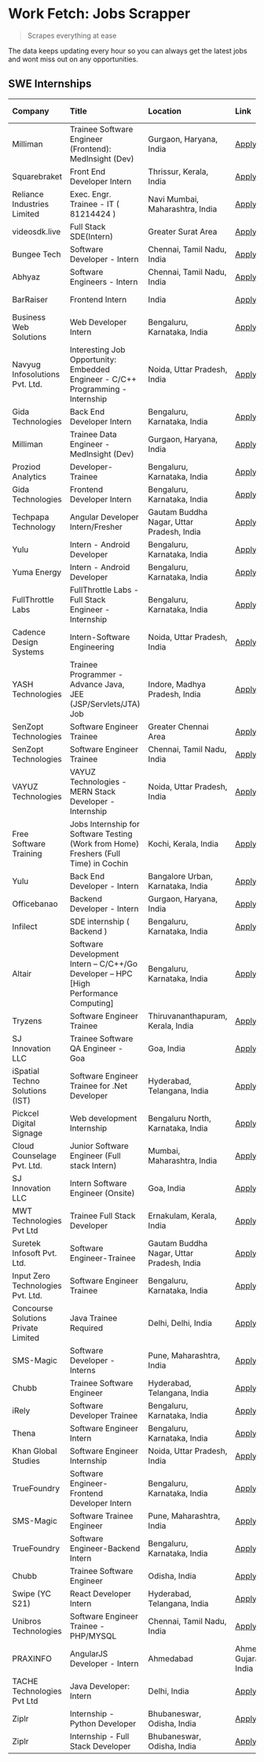 # Work Fetch: Jobs Scrapper
> Scrapes everything at ease

The data keeps updating every hour so you can always get the latest jobs and wont miss out on any opportunities.

## SWE Internships
<!--START_SECTION:workfetch-->
| Company                             | Title                                                                                | Location                                  | Link                                                                                                                                                                                                                                                                                                                | Date Posted   |
|:------------------------------------|:-------------------------------------------------------------------------------------|:------------------------------------------|:--------------------------------------------------------------------------------------------------------------------------------------------------------------------------------------------------------------------------------------------------------------------------------------------------------------------|:--------------|
| Milliman                            | Trainee Software Engineer (Frontend): MedInsight (Dev)                               | Gurgaon, Haryana, India                   | [Apply](https://in.linkedin.com/jobs/view/trainee-software-engineer-frontend-medinsight-dev-at-milliman-3792874280?refId=PPC2q5z0RS%2Bp%2Bae2%2Fcq2IA%3D%3D&trackingId=NNmDfYNzZsTEu1RVm6dSrQ%3D%3D&position=5&pageNum=1&trk=public_jobs_jserp-result_search-card)                                                  | 2024-03-01    |
| Squarebraket                        | Front End Developer Intern                                                           | Thrissur, Kerala, India                   | [Apply](https://in.linkedin.com/jobs/view/front-end-developer-intern-at-squarebraket-3838541191?refId=c7W7RTYYqkzC%2FbkHk4wrWg%3D%3D&trackingId=WyRW%2F4SZ9e7C7Mgds2TCuQ%3D%3D&position=19&pageNum=0&trk=public_jobs_jserp-result_search-card)                                                                      | 2024-02-29    |
| Reliance Industries Limited         | Exec. Engr. Trainee - IT ( 81214424 )                                                | Navi Mumbai, Maharashtra, India           | [Apply](https://in.linkedin.com/jobs/view/exec-engr-trainee-it-81214424-at-reliance-industries-limited-3842850941?refId=PPC2q5z0RS%2Bp%2Bae2%2Fcq2IA%3D%3D&trackingId=wpOuyWNuZf4e5FHdxURuug%3D%3D&position=20&pageNum=1&trk=public_jobs_jserp-result_search-card)                                                  | 2024-02-29    |
| videosdk.live                       | Full Stack SDE(Intern)                                                               | Greater Surat Area                        | [Apply](https://in.linkedin.com/jobs/view/full-stack-sde-intern-at-videosdk-live-3842945056?refId=QJfQo63a9MMXfwynPRuyAA%3D%3D&trackingId=QhsYcuzWAbsnMT%2FGTjElMg%3D%3D&position=14&pageNum=2&trk=public_jobs_jserp-result_search-card)                                                                            | 2024-02-29    |
| Bungee Tech                         | Software Developer - Intern                                                          | Chennai, Tamil Nadu, India                | [Apply](https://in.linkedin.com/jobs/view/software-developer-intern-at-bungee-tech-3842220746?refId=PPC2q5z0RS%2Bp%2Bae2%2Fcq2IA%3D%3D&trackingId=RxPa%2BPxrNzdBIP0fsS1ZzA%3D%3D&position=10&pageNum=1&trk=public_jobs_jserp-result_search-card)                                                                    | 2024-02-28    |
| Abhyaz                              | Software Engineers - Intern                                                          | Chennai, Tamil Nadu, India                | [Apply](https://in.linkedin.com/jobs/view/software-engineers-intern-at-abhyaz-3842331306?refId=QJfQo63a9MMXfwynPRuyAA%3D%3D&trackingId=NFKy%2FjhLVnKlmDriR5kf2w%3D%3D&position=5&pageNum=2&trk=public_jobs_jserp-result_search-card)                                                                                | 2024-02-28    |
| BarRaiser                           | Frontend Intern                                                                      | India                                     | [Apply](https://in.linkedin.com/jobs/view/frontend-intern-at-barraiser-3830344799?refId=JHDqH4Jhj%2BhnbWwvYDsx9Q%3D%3D&trackingId=qCfDyKGb6kVwpU7ndL49uA%3D%3D&position=18&pageNum=3&trk=public_jobs_jserp-result_search-card)                                                                                      | 2024-02-27    |
| Business Web Solutions              | Web Developer Intern                                                                 | Bengaluru, Karnataka, India               | [Apply](https://in.linkedin.com/jobs/view/web-developer-intern-at-business-web-solutions-3839906144?refId=c7W7RTYYqkzC%2FbkHk4wrWg%3D%3D&trackingId=pDeYk9pCp8raFFCFdQvg6g%3D%3D&position=21&pageNum=0&trk=public_jobs_jserp-result_search-card)                                                                    | 2024-02-26    |
| Navyug Infosolutions Pvt. Ltd.      | Interesting Job Opportunity: Embedded Engineer - C/C++ Programming - Internship      | Noida, Uttar Pradesh, India               | [Apply](https://in.linkedin.com/jobs/view/interesting-job-opportunity-embedded-engineer-c-c%2B%2B-programming-internship-at-navyug-infosolutions-pvt-ltd-3833888454?refId=JHDqH4Jhj%2BhnbWwvYDsx9Q%3D%3D&trackingId=BRqV8%2FMN5dBLdFqBJ%2BvnIw%3D%3D&position=1&pageNum=3&trk=public_jobs_jserp-result_search-card) | 2024-02-24    |
| Gida Technologies                   | Back End Developer Intern                                                            | Bengaluru, Karnataka, India               | [Apply](https://in.linkedin.com/jobs/view/back-end-developer-intern-at-gida-technologies-3836849295?refId=QJfQo63a9MMXfwynPRuyAA%3D%3D&trackingId=MkZgmK1v1aQPWWhk0S1ZKg%3D%3D&position=10&pageNum=2&trk=public_jobs_jserp-result_search-card)                                                                      | 2024-02-23    |
| Milliman                            | Trainee Data Engineer - MedInsight (Dev)                                             | Gurgaon, Haryana, India                   | [Apply](https://in.linkedin.com/jobs/view/trainee-data-engineer-medinsight-dev-at-milliman-3789275187?refId=QJfQo63a9MMXfwynPRuyAA%3D%3D&trackingId=lrspEHfB%2FeuQn8oHal88Mw%3D%3D&position=20&pageNum=2&trk=public_jobs_jserp-result_search-card)                                                                  | 2024-02-23    |
| Proziod Analytics                   | Developer-Trainee                                                                    | Bengaluru, Karnataka, India               | [Apply](https://in.linkedin.com/jobs/view/developer-trainee-at-proziod-analytics-3838200708?refId=JHDqH4Jhj%2BhnbWwvYDsx9Q%3D%3D&trackingId=s4KdAoxCdyaneDpV3pATUw%3D%3D&position=24&pageNum=3&trk=public_jobs_jserp-result_search-card)                                                                            | 2024-02-23    |
| Gida Technologies                   | Frontend Developer Intern                                                            | Bengaluru, Karnataka, India               | [Apply](https://in.linkedin.com/jobs/view/frontend-developer-intern-at-gida-technologies-3836040945?refId=c7W7RTYYqkzC%2FbkHk4wrWg%3D%3D&trackingId=FewT9GQIvOVzNt%2BvebW4JA%3D%3D&position=17&pageNum=0&trk=public_jobs_jserp-result_search-card)                                                                  | 2024-02-21    |
| Techpapa Technology                 | Angular Developer Intern/Fresher                                                     | Gautam Buddha Nagar, Uttar Pradesh, India | [Apply](https://in.linkedin.com/jobs/view/angular-developer-intern-fresher-at-techpapa-technology-3834305862?refId=QJfQo63a9MMXfwynPRuyAA%3D%3D&trackingId=dc7M2Gm5CgHWnljCFtgEmw%3D%3D&position=7&pageNum=2&trk=public_jobs_jserp-result_search-card)                                                              | 2024-02-20    |
| Yulu                                | Intern - Android Developer                                                           | Bengaluru, Karnataka, India               | [Apply](https://in.linkedin.com/jobs/view/intern-android-developer-at-yulu-3834459982?refId=QJfQo63a9MMXfwynPRuyAA%3D%3D&trackingId=UEzKli3xHy0IT4qt2vkwHQ%3D%3D&position=8&pageNum=2&trk=public_jobs_jserp-result_search-card)                                                                                     | 2024-02-19    |
| Yuma Energy                         | Intern - Android Developer                                                           | Bengaluru, Karnataka, India               | [Apply](https://in.linkedin.com/jobs/view/intern-android-developer-at-yuma-energy-3830771896?refId=JHDqH4Jhj%2BhnbWwvYDsx9Q%3D%3D&trackingId=JGKUoLXc7ApCNt24ZxHSpQ%3D%3D&position=23&pageNum=3&trk=public_jobs_jserp-result_search-card)                                                                           | 2024-02-19    |
| FullThrottle Labs                   | FullThrottle Labs - Full Stack Engineer - Internship                                 | Bengaluru, Karnataka, India               | [Apply](https://in.linkedin.com/jobs/view/fullthrottle-labs-full-stack-engineer-internship-at-fullthrottle-labs-3829636016?refId=QJfQo63a9MMXfwynPRuyAA%3D%3D&trackingId=c%2BoPik5mzTUobVAc6wBBiA%3D%3D&position=4&pageNum=2&trk=public_jobs_jserp-result_search-card)                                              | 2024-02-17    |
| Cadence Design Systems              | Intern-Software Engineering                                                          | Noida, Uttar Pradesh, India               | [Apply](https://in.linkedin.com/jobs/view/intern-software-engineering-at-cadence-design-systems-3794689056?refId=JHDqH4Jhj%2BhnbWwvYDsx9Q%3D%3D&trackingId=xSH6T8r6c34589BT2yjdbg%3D%3D&position=2&pageNum=3&trk=public_jobs_jserp-result_search-card)                                                              | 2024-02-17    |
| YASH Technologies                   | Trainee Programmer - Advance Java, JEE (JSP/Servlets/JTA) Job                        | Indore, Madhya Pradesh, India             | [Apply](https://in.linkedin.com/jobs/view/trainee-programmer-advance-java-jee-jsp-servlets-jta-job-at-yash-technologies-3811759183?refId=c7W7RTYYqkzC%2FbkHk4wrWg%3D%3D&trackingId=DLVJQZ6HOhIJ%2BdtinvwJzQ%3D%3D&position=13&pageNum=0&trk=public_jobs_jserp-result_search-card)                                   | 2024-02-13    |
| SenZopt Technologies                | Software Engineer Trainee                                                            | Greater Chennai Area                      | [Apply](https://in.linkedin.com/jobs/view/software-engineer-trainee-at-senzopt-technologies-3827688781?refId=PPC2q5z0RS%2Bp%2Bae2%2Fcq2IA%3D%3D&trackingId=UJMrBPaAIg2uZQSgSQiTsQ%3D%3D&position=7&pageNum=1&trk=public_jobs_jserp-result_search-card)                                                              | 2024-02-12    |
| SenZopt Technologies                | Software Engineer Trainee                                                            | Chennai, Tamil Nadu, India                | [Apply](https://in.linkedin.com/jobs/view/software-engineer-trainee-at-senzopt-technologies-3827686880?refId=PPC2q5z0RS%2Bp%2Bae2%2Fcq2IA%3D%3D&trackingId=ow6PVLXrxm9JalgmGiGFCQ%3D%3D&position=21&pageNum=1&trk=public_jobs_jserp-result_search-card)                                                             | 2024-02-12    |
| VAYUZ Technologies                  | VAYUZ Technologies - MERN Stack Developer - Internship                               | Noida, Uttar Pradesh, India               | [Apply](https://in.linkedin.com/jobs/view/vayuz-technologies-mern-stack-developer-internship-at-vayuz-technologies-3822619356?refId=QJfQo63a9MMXfwynPRuyAA%3D%3D&trackingId=qF%2B%2F5KrRw0WK5BXgFCpJog%3D%3D&position=6&pageNum=2&trk=public_jobs_jserp-result_search-card)                                         | 2024-02-10    |
| Free Software Training              | Jobs Internship for Software Testing (Work from Home) Freshers (Full Time) in Cochin | Kochi, Kerala, India                      | [Apply](https://in.linkedin.com/jobs/view/jobs-internship-for-software-testing-work-from-home-freshers-full-time-in-cochin-at-free-software-training-3826557030?refId=JHDqH4Jhj%2BhnbWwvYDsx9Q%3D%3D&trackingId=eI7PebWRKiVt88HaA0Ngfg%3D%3D&position=5&pageNum=3&trk=public_jobs_jserp-result_search-card)         | 2024-02-10    |
| Yulu                                | Back End Developer - Intern                                                          | Bangalore Urban, Karnataka, India         | [Apply](https://in.linkedin.com/jobs/view/back-end-developer-intern-at-yulu-3821682220?refId=c7W7RTYYqkzC%2FbkHk4wrWg%3D%3D&trackingId=qo36JS%2BGjM8wRw881OZ7og%3D%3D&position=7&pageNum=0&trk=public_jobs_jserp-result_search-card)                                                                                | 2024-02-04    |
| Officebanao                         | Backend Developer - Intern                                                           | Gurgaon, Haryana, India                   | [Apply](https://in.linkedin.com/jobs/view/backend-developer-intern-at-officebanao-3814263731?refId=c7W7RTYYqkzC%2FbkHk4wrWg%3D%3D&trackingId=OkppjKE925eIBBBiBO2n%2BQ%3D%3D&position=22&pageNum=0&trk=public_jobs_jserp-result_search-card)                                                                         | 2024-01-31    |
| Infilect                            | SDE internship ( Backend )                                                           | Bengaluru, Karnataka, India               | [Apply](https://in.linkedin.com/jobs/view/sde-internship-backend-at-infilect-3815120558?refId=c7W7RTYYqkzC%2FbkHk4wrWg%3D%3D&trackingId=jX0I9JZjeabnEsb4fIpDvQ%3D%3D&position=23&pageNum=0&trk=public_jobs_jserp-result_search-card)                                                                                | 2024-01-25    |
| Altair                              | Software Development Intern – C/C++/Go Developer – HPC [High Performance Computing]  | Bengaluru, Karnataka, India               | [Apply](https://in.linkedin.com/jobs/view/software-development-intern-%E2%80%93-c-c%2B%2B-go-developer-%E2%80%93-hpc-high-performance-computing-at-altair-3809167074?refId=JHDqH4Jhj%2BhnbWwvYDsx9Q%3D%3D&trackingId=mmZh5bp9VaT1E6kEdTEGzg%3D%3D&position=9&pageNum=3&trk=public_jobs_jserp-result_search-card)    | 2024-01-19    |
| Tryzens                             | Software Engineer Trainee                                                            | Thiruvananthapuram, Kerala, India         | [Apply](https://in.linkedin.com/jobs/view/software-engineer-trainee-at-tryzens-3809363491?refId=PPC2q5z0RS%2Bp%2Bae2%2Fcq2IA%3D%3D&trackingId=La%2BLBIaUzvEn9BFftZvtCw%3D%3D&position=12&pageNum=1&trk=public_jobs_jserp-result_search-card)                                                                        | 2024-01-18    |
| SJ Innovation LLC                   | Trainee Software QA Engineer - Goa                                                   | Goa, India                                | [Apply](https://in.linkedin.com/jobs/view/trainee-software-qa-engineer-goa-at-sj-innovation-llc-3804578231?refId=JHDqH4Jhj%2BhnbWwvYDsx9Q%3D%3D&trackingId=D8spMxuSNpENCdvro9ZKog%3D%3D&position=15&pageNum=3&trk=public_jobs_jserp-result_search-card)                                                             | 2024-01-18    |
| iSpatial Techno Solutions (IST)     | Software Engineer Trainee for .Net Developer                                         | Hyderabad, Telangana, India               | [Apply](https://in.linkedin.com/jobs/view/software-engineer-trainee-for-net-developer-at-ispatial-techno-solutions-ist-3826984352?refId=JHDqH4Jhj%2BhnbWwvYDsx9Q%3D%3D&trackingId=J6b0rcOj04cuO45cmQWSEA%3D%3D&position=16&pageNum=3&trk=public_jobs_jserp-result_search-card)                                      | 2024-01-16    |
| Pickcel Digital Signage             | Web development Internship                                                           | Bengaluru North, Karnataka, India         | [Apply](https://in.linkedin.com/jobs/view/web-development-internship-at-pickcel-digital-signage-3826062393?refId=QJfQo63a9MMXfwynPRuyAA%3D%3D&trackingId=raPynpsiIiuu29IHMa2oQQ%3D%3D&position=12&pageNum=2&trk=public_jobs_jserp-result_search-card)                                                               | 2024-01-15    |
| Cloud Counselage Pvt. Ltd.          | Junior Software Engineer (Full stack Intern)                                         | Mumbai, Maharashtra, India                | [Apply](https://in.linkedin.com/jobs/view/junior-software-engineer-full-stack-intern-at-cloud-counselage-pvt-ltd-3803132814?refId=c7W7RTYYqkzC%2FbkHk4wrWg%3D%3D&trackingId=2pIFnoIcBi1Cv5ij1oXV8g%3D%3D&position=24&pageNum=0&trk=public_jobs_jserp-result_search-card)                                            | 2024-01-11    |
| SJ Innovation LLC                   | Intern Software Engineer (Onsite)                                                    | Goa, India                                | [Apply](https://in.linkedin.com/jobs/view/intern-software-engineer-onsite-at-sj-innovation-llc-3799959011?refId=PPC2q5z0RS%2Bp%2Bae2%2Fcq2IA%3D%3D&trackingId=dWT2ppm5DU77NDDlx7G90g%3D%3D&position=15&pageNum=1&trk=public_jobs_jserp-result_search-card)                                                          | 2024-01-11    |
| MWT Technologies Pvt Ltd            | Trainee Full Stack Developer                                                         | Ernakulam, Kerala, India                  | [Apply](https://in.linkedin.com/jobs/view/trainee-full-stack-developer-at-mwt-technologies-pvt-ltd-3800921715?refId=c7W7RTYYqkzC%2FbkHk4wrWg%3D%3D&trackingId=%2BxPUauS0IKLgG9mykQsIyw%3D%3D&position=4&pageNum=0&trk=public_jobs_jserp-result_search-card)                                                         | 2024-01-09    |
| Suretek Infosoft Pvt. Ltd.          | Software Engineer-Trainee                                                            | Gautam Buddha Nagar, Uttar Pradesh, India | [Apply](https://in.linkedin.com/jobs/view/software-engineer-trainee-at-suretek-infosoft-pvt-ltd-3800934643?refId=c7W7RTYYqkzC%2FbkHk4wrWg%3D%3D&trackingId=gM6eUxjNgYNxKx2mj%2BqwlA%3D%3D&position=15&pageNum=0&trk=public_jobs_jserp-result_search-card)                                                           | 2024-01-09    |
| Input Zero Technologies Pvt. Ltd.   | Software Engineer Trainee                                                            | Bengaluru, Karnataka, India               | [Apply](https://in.linkedin.com/jobs/view/software-engineer-trainee-at-input-zero-technologies-pvt-ltd-3800927643?refId=PPC2q5z0RS%2Bp%2Bae2%2Fcq2IA%3D%3D&trackingId=q7Egdb359U7RHncIdtqwjw%3D%3D&position=6&pageNum=1&trk=public_jobs_jserp-result_search-card)                                                   | 2024-01-09    |
| Concourse Solutions Private Limited | Java Trainee Required                                                                | Delhi, Delhi, India                       | [Apply](https://in.linkedin.com/jobs/view/java-trainee-required-at-concourse-solutions-private-limited-3800941190?refId=JHDqH4Jhj%2BhnbWwvYDsx9Q%3D%3D&trackingId=GJB2fqy8fN7n6tpUgjSOKw%3D%3D&position=17&pageNum=3&trk=public_jobs_jserp-result_search-card)                                                      | 2024-01-09    |
| SMS-Magic                           | Software Developer -Interns                                                          | Pune, Maharashtra, India                  | [Apply](https://in.linkedin.com/jobs/view/software-developer-interns-at-sms-magic-3799485343?refId=PPC2q5z0RS%2Bp%2Bae2%2Fcq2IA%3D%3D&trackingId=XeKOZMOudMoS%2Fsb%2BdqwB5w%3D%3D&position=8&pageNum=1&trk=public_jobs_jserp-result_search-card)                                                                    | 2024-01-05    |
| Chubb                               | Trainee Software Engineer                                                            | Hyderabad, Telangana, India               | [Apply](https://in.linkedin.com/jobs/view/trainee-software-engineer-at-chubb-3811550279?refId=QJfQo63a9MMXfwynPRuyAA%3D%3D&trackingId=A81z9rp1ptvP1%2BwPjsRypw%3D%3D&position=24&pageNum=2&trk=public_jobs_jserp-result_search-card)                                                                                | 2023-12-28    |
| iRely                               | Software Developer Trainee                                                           | Bengaluru, Karnataka, India               | [Apply](https://in.linkedin.com/jobs/view/software-developer-trainee-at-irely-3801577534?refId=c7W7RTYYqkzC%2FbkHk4wrWg%3D%3D&trackingId=wMLMPPay5g7dlqLlerjPvQ%3D%3D&position=9&pageNum=0&trk=public_jobs_jserp-result_search-card)                                                                                | 2023-12-22    |
| Thena                               | Software Engineer Intern                                                             | Bengaluru, Karnataka, India               | [Apply](https://in.linkedin.com/jobs/view/software-engineer-intern-at-thena-3778731751?refId=c7W7RTYYqkzC%2FbkHk4wrWg%3D%3D&trackingId=LPKuosUsseiohQP7sfhFAg%3D%3D&position=11&pageNum=0&trk=public_jobs_jserp-result_search-card)                                                                                 | 2023-12-05    |
| Khan Global Studies                 | Software Engineer Internship                                                         | Noida, Uttar Pradesh, India               | [Apply](https://in.linkedin.com/jobs/view/software-engineer-internship-at-khan-global-studies-3766942197?refId=QJfQo63a9MMXfwynPRuyAA%3D%3D&trackingId=iAeccxo1uX7LPGFCHL4Ccg%3D%3D&position=1&pageNum=2&trk=public_jobs_jserp-result_search-card)                                                                  | 2023-11-27    |
| TrueFoundry                         | Software Engineer- Frontend Developer Intern                                         | Bengaluru, Karnataka, India               | [Apply](https://in.linkedin.com/jobs/view/software-engineer-frontend-developer-intern-at-truefoundry-3790095058?refId=c7W7RTYYqkzC%2FbkHk4wrWg%3D%3D&trackingId=2zhqpHp774fjV0e5z6Y7vg%3D%3D&position=10&pageNum=0&trk=public_jobs_jserp-result_search-card)                                                        | 2023-11-24    |
| SMS-Magic                           | Software Trainee Engineer                                                            | Pune, Maharashtra, India                  | [Apply](https://in.linkedin.com/jobs/view/software-trainee-engineer-at-sms-magic-3761409781?refId=c7W7RTYYqkzC%2FbkHk4wrWg%3D%3D&trackingId=z8vy48x5LJMhl0dpgRPBbA%3D%3D&position=25&pageNum=0&trk=public_jobs_jserp-result_search-card)                                                                            | 2023-11-16    |
| TrueFoundry                         | Software Engineer-Backend Intern                                                     | Bengaluru, Karnataka, India               | [Apply](https://in.linkedin.com/jobs/view/software-engineer-backend-intern-at-truefoundry-3779508170?refId=PPC2q5z0RS%2Bp%2Bae2%2Fcq2IA%3D%3D&trackingId=oervbW1HjhjyUxdRvkpdbQ%3D%3D&position=4&pageNum=1&trk=public_jobs_jserp-result_search-card)                                                                | 2023-11-10    |
| Chubb                               | Trainee Software Engineer                                                            | Odisha, India                             | [Apply](https://in.linkedin.com/jobs/view/trainee-software-engineer-at-chubb-3756335100?refId=JHDqH4Jhj%2BhnbWwvYDsx9Q%3D%3D&trackingId=8zsd%2FvUJvjCzF6W5zFrlEQ%3D%3D&position=11&pageNum=3&trk=public_jobs_jserp-result_search-card)                                                                              | 2023-11-02    |
| Swipe (YC S21)                      | React Developer Intern                                                               | Hyderabad, Telangana, India               | [Apply](https://in.linkedin.com/jobs/view/react-developer-intern-at-swipe-yc-s21-3737600089?refId=c7W7RTYYqkzC%2FbkHk4wrWg%3D%3D&trackingId=%2FOBaCmuFO3B2xOQ4b%2BVmAw%3D%3D&position=12&pageNum=0&trk=public_jobs_jserp-result_search-card)                                                                        | 2023-10-13    |
| Unibros Technologies                | Software Engineer Trainee - PHP/MYSQL                                                | Chennai, Tamil Nadu, India                | [Apply](https://in.linkedin.com/jobs/view/software-engineer-trainee-php-mysql-at-unibros-technologies-3656599241?refId=PPC2q5z0RS%2Bp%2Bae2%2Fcq2IA%3D%3D&trackingId=DoWrmULpgKU7OEBOjtstag%3D%3D&position=9&pageNum=1&trk=public_jobs_jserp-result_search-card)                                                    | 2023-06-12    |
| PRAXINFO                            | AngularJS Developer - Intern | Ahmedabad                                             | Ahmedabad, Gujarat, India                 | [Apply](https://in.linkedin.com/jobs/view/angularjs-developer-intern-ahmedabad-at-praxinfo-3656594961?refId=JHDqH4Jhj%2BhnbWwvYDsx9Q%3D%3D&trackingId=zArSK%2Fx4O%2FK%2FNvfi%2FtlLMw%3D%3D&position=7&pageNum=3&trk=public_jobs_jserp-result_search-card)                                                           | 2023-06-12    |
| TACHE Technologies Pvt Ltd          | Java Developer: Intern                                                               | Delhi, India                              | [Apply](https://in.linkedin.com/jobs/view/java-developer-intern-at-tache-technologies-pvt-ltd-3627622735?refId=JHDqH4Jhj%2BhnbWwvYDsx9Q%3D%3D&trackingId=4VR5Y2oS4OlcXwWZsQBKfw%3D%3D&position=3&pageNum=3&trk=public_jobs_jserp-result_search-card)                                                                | 2023-06-06    |
| Ziplr                               | Internship - Python Developer                                                        | Bhubaneswar, Odisha, India                | [Apply](https://in.linkedin.com/jobs/view/internship-python-developer-at-ziplr-3645677592?refId=QJfQo63a9MMXfwynPRuyAA%3D%3D&trackingId=Xo4GWOT7t6wmzNdWDeBsSw%3D%3D&position=11&pageNum=2&trk=public_jobs_jserp-result_search-card)                                                                                | 2023-06-02    |
| Ziplr                               | Internship - Full Stack Developer                                                    | Bhubaneswar, Odisha, India                | [Apply](https://in.linkedin.com/jobs/view/internship-full-stack-developer-at-ziplr-3645675705?refId=QJfQo63a9MMXfwynPRuyAA%3D%3D&trackingId=j3lBqAzDFh64KhePDWLptw%3D%3D&position=25&pageNum=2&trk=public_jobs_jserp-result_search-card)                                                                            | 2023-06-02    |
<!--END_SECTION:workfetch-->
